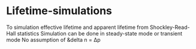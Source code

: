 # Lifetime-simulations
To simulation effective lifetime and apparent lifetime from Shockley-Read-Hall statistics
Simulation can be done in steady-state mode or transient mode
No assumption of &delta n = Δp
